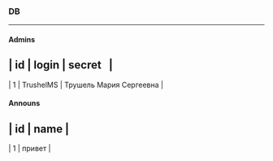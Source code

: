 ### DB
***
#### Admins

| id  |   login   |         secret&nbsp;&nbsp;&nbsp;| 
---------------------------------------------
|  1  | TrushelMS | Трушель Мария Сергеевна |


#### Announs

| id  |  name  |       
----------------
|  1  | привет | 
